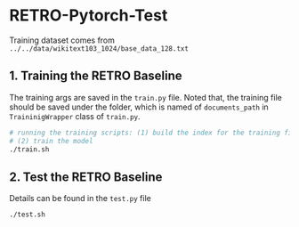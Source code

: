 # RETRO-Pytorch-Test

Training dataset comes from `../../data/wikitext103_1024/base_data_128.txt`

## 1. Training the RETRO Baseline

The training args are saved in the `train.py` file.
Noted that, the training file should be saved under the folder, which is named of `documents_path` in `TraininigWrapper` class of `train.py`.

```bash
# running the training scripts: (1) build the index for the training file under `documents_path`
# (2) train the model
./train.sh
```

## 2. Test the RETRO Baseline

Details can be found in the `test.py` file

```bash
./test.sh
```
